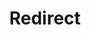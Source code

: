 ﻿---
layout: src/layouts/Redirect.astro
title: Redirect
redirect: https://yamldoc.liuyan.wang/docs/octopus-rest-api/cli/octopus-user-list
pubDate:  2023-01-01
navSearch: false
navSitemap: false
navMenu: false
---
